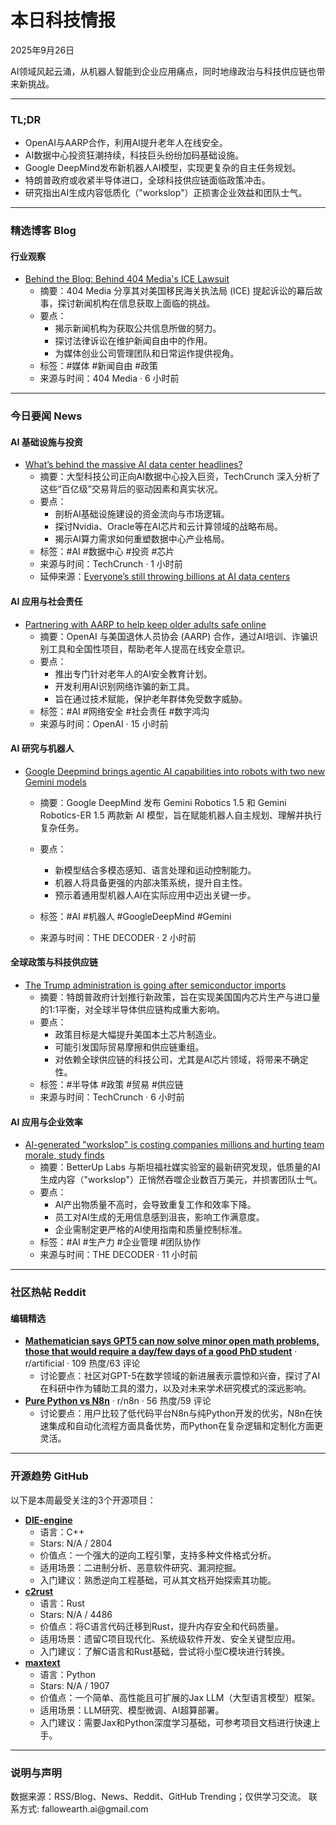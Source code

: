 <h1 id="">本日科技情报</h1>
<p>2025年9月26日</p>
<p>AI领域风起云涌，从机器人智能到企业应用痛点，同时地缘政治与科技供应链也带来新挑战。</p>
<hr />
<h3 id="tldr">TL;DR</h3>
<ul>
<li>OpenAI与AARP合作，利用AI提升老年人在线安全。</li>
<li>AI数据中心投资狂潮持续，科技巨头纷纷加码基础设施。</li>
<li>Google DeepMind发布新机器人AI模型，实现更复杂的自主任务规划。</li>
<li>特朗普政府或收紧半导体进口，全球科技供应链面临政策冲击。</li>
<li>研究指出AI生成内容低质化（"workslop"）正损害企业效益和团队士气。</li>
</ul>
<hr />
<h3 id="blog">精选博客 Blog</h3>
<h4 id="-1">行业观察</h4>
<ul>
<li><a href="https://www.404media.co/behind-the-blog-behind-404-medias-ice-lawsuit/">Behind the Blog: Behind 404 Media's ICE Lawsuit</a><ul>
<li>摘要：404 Media 分享其对美国移民海关执法局 (ICE) 提起诉讼的幕后故事，探讨新闻机构在信息获取上面临的挑战。</li>
<li>要点：<ul>
<li>揭示新闻机构为获取公共信息所做的努力。</li>
<li>探讨法律诉讼在维护新闻自由中的作用。</li>
<li>为媒体创业公司管理团队和日常运作提供视角。</li></ul></li>
<li>标签：#媒体 #新闻自由 #政策</li>
<li>来源与时间：404 Media · 6 小时前</li></ul></li>
</ul>
<hr />
<h3 id="news">今日要闻 News</h3>
<h4 id="ai">AI 基础设施与投资</h4>
<ul>
<li><a href="https://techcrunch.com/2025/09/26/whats-behind-the-massive-ai-data-center-headlines/">What’s behind the massive AI data center headlines?</a><ul>
<li>摘要：大型科技公司正向AI数据中心投入巨资，TechCrunch 深入分析了这些“百亿级”交易背后的驱动因素和真实状况。</li>
<li>要点：<ul>
<li>剖析AI基础设施建设的资金流向与市场逻辑。</li>
<li>探讨Nvidia、Oracle等在AI芯片和云计算领域的战略布局。</li>
<li>揭示AI算力需求如何重塑数据中心产业格局。</li></ul></li>
<li>标签：#AI #数据中心 #投资 #芯片</li>
<li>来源与时间：TechCrunch · 1 小时前</li>
<li>延伸来源：<a href="https://techcrunch.com/video/everyones-still-throwing-billions-at-ai-data-centers/">Everyone’s still throwing billions at AI data centers</a></li></ul></li>
</ul>
<h4 id="ai-1">AI 应用与社会责任</h4>
<ul>
<li><a href="https://openai.com/index/aarp-partnership-older-adults-online-safety">Partnering with AARP to help keep older adults safe online</a><ul>
<li>摘要：OpenAI 与美国退休人员协会 (AARP) 合作，通过AI培训、诈骗识别工具和全国性项目，帮助老年人提高在线安全意识。</li>
<li>要点：<ul>
<li>推出专门针对老年人的AI安全教育计划。</li>
<li>开发利用AI识别网络诈骗的新工具。</li>
<li>旨在通过技术赋能，保护老年群体免受数字威胁。</li></ul></li>
<li>标签：#AI #网络安全 #社会责任 #数字鸿沟</li>
<li>来源与时间：OpenAI · 15 小时前</li></ul></li>
</ul>
<h4 id="ai-2">AI 研究与机器人</h4>
<ul>
<li><p><a href="https://the-decoder.com/google-deepmind-brings-agentic-ai-capabilities-into-robots-with-two-new-gemini-models/">Google Deepmind brings agentic AI capabilities into robots with two new Gemini models</a></p>
<ul>
<li><p>摘要：Google DeepMind 发布 Gemini Robotics 1.5 和 Gemini Robotics-ER 1.5 两款新 AI 模型，旨在赋能机器人自主规划、理解并执行复杂任务。</p></li>
<li><p>要点：</p>
<ul>
<li>新模型结合多模态感知、语言处理和运动控制能力。</li>
<li>机器人将具备更强的内部决策系统，提升自主性。</li>
<li>预示着通用型机器人AI在实际应用中迈出关键一步。</li></ul></li>
<li><p>标签：#AI #机器人 #GoogleDeepMind #Gemini</p></li>
<li><p>来源与时间：THE DECODER · 2 小时前</p></li></ul></li>
</ul>
<h4 id="-2">全球政策与科技供应链</h4>
<ul>
<li><a href="https://techcrunch.com/2025/09/26/the-trump-administration-is-going-after-semiconductor-imports/">The Trump administration is going after semiconductor imports</a><ul>
<li>摘要：特朗普政府计划推行新政策，旨在实现美国国内芯片生产与进口量的1:1平衡，对全球半导体供应链构成重大影响。</li>
<li>要点：<ul>
<li>政策目标是大幅提升美国本土芯片制造业。</li>
<li>可能引发国际贸易摩擦和供应链重组。</li>
<li>对依赖全球供应链的科技公司，尤其是AI芯片领域，将带来不确定性。</li></ul></li>
<li>标签：#半导体 #政策 #贸易 #供应链</li>
<li>来源与时间：TechCrunch · 6 小时前</li></ul></li>
</ul>
<h4 id="ai-3">AI 应用与企业效率</h4>
<ul>
<li><a href="https://the-decoder.com/ai-generated-workslop-is-costing-companies-millions-and-hurting-team-morale-study-finds/">AI-generated "workslop" is costing companies millions and hurting team morale, study finds</a><ul>
<li>摘要：BetterUp Labs 与斯坦福社媒实验室的最新研究发现，低质量的AI生成内容（"workslop"）正悄然吞噬企业数百万美元，并损害团队士气。</li>
<li>要点：<ul>
<li>AI产出物质量不高时，会导致重复工作和效率下降。</li>
<li>员工对AI生成的无用信息感到沮丧，影响工作满意度。</li>
<li>企业需制定更严格的AI使用指南和质量控制标准。</li></ul></li>
<li>标签：#AI #生产力 #企业管理 #团队协作</li>
<li>来源与时间：THE DECODER · 11 小时前</li></ul></li>
</ul>
<hr />
<h3 id="reddit">社区热帖 Reddit</h3>
<h4 id="-3">编辑精选</h4>
<ul>
<li><strong><a href="https://i.redd.it/x42pbsmqdfrf1.png">Mathematician says GPT5 can now solve minor open math problems, those that would require a day/few days of a good PhD student</a></strong> · r/artificial · 109 热度/63 评论<ul>
<li>讨论要点：社区对GPT-5在数学领域的新进展表示震惊和兴奋，探讨了AI在科研中作为辅助工具的潜力，以及对未来学术研究模式的深远影响。</li></ul></li>
<li><strong><a href="https://www.reddit.com/r/n8n/comments/1nr0l67/pure_python_vs_n8n/">Pure Python vs N8n</a></strong> · r/n8n · 56 热度/59 评论<ul>
<li>讨论要点：用户比较了低代码平台N8n与纯Python开发的优劣，N8n在快速集成和自动化流程方面具备优势，而Python在复杂逻辑和定制化方面更灵活。</li></ul></li>
</ul>
<hr />
<h3 id="github">开源趋势 GitHub</h3>
<p>以下是本周最受关注的3个开源项目：</p>
<ul>
<li><strong><a href="https://github.com/horsicq/DIE-engine">DIE-engine</a></strong><ul>
<li>语言：C++</li>
<li>Stars: N/A / 2804</li>
<li>价值点：一个强大的逆向工程引擎，支持多种文件格式分析。</li>
<li>适用场景：二进制分析、恶意软件研究、漏洞挖掘。</li>
<li>入门建议：熟悉逆向工程基础，可从其文档开始探索其功能。</li></ul></li>
<li><strong><a href="https://github.com/immunant/c2rust">c2rust</a></strong><ul>
<li>语言：Rust</li>
<li>Stars: N/A / 4486</li>
<li>价值点：将C语言代码迁移到Rust，提升内存安全和代码质量。</li>
<li>适用场景：遗留C项目现代化、系统级软件开发、安全关键型应用。</li>
<li>入门建议：了解C语言和Rust基础，尝试将小型C模块进行转换。</li></ul></li>
<li><strong><a href="https://github.com/AI-Hypercomputer/maxtext">maxtext</a></strong><ul>
<li>语言：Python</li>
<li>Stars: N/A / 1907</li>
<li>价值点：一个简单、高性能且可扩展的Jax LLM（大型语言模型）框架。</li>
<li>适用场景：LLM研究、模型微调、AI超算部署。</li>
<li>入门建议：需要Jax和Python深度学习基础，可参考项目文档进行快速上手。</li></ul></li>
</ul>
<hr />
<h3 id="-4">说明与声明</h3>
<p>数据来源：RSS/Blog、News、Reddit、GitHub Trending；仅供学习交流。
联系方式: fallowearth.ai@gmail.com</p>